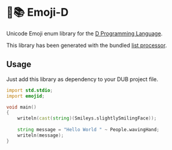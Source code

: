 # 🙂📚  Emoji-D

Unicode Emoji enum library for the [D Programming Language](https://dlang.rg/).

This library has been generated with the bundled [list processor](tools/listprocessor).


## Usage

Just add this library as dependency to your DUB project file.

```d
import std.stdio;
import emojid;

void main()
{
    writeln(cast(string)(Smileys.slightlySmilingFace));
    
    string message = "Hello World " ~ People.wavingHand;
    writeln(message);
}
```
